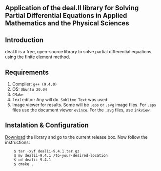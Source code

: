 ## Application of the deal.II library for Solving Partial Differential Equations in Applied Mathematics and the Physical Sciences

## Introduction

deal.II is a free, open-source library to solve partial differential equations using the finite element method.

## Requirements

1. Compiler: `g++ (9.4.0)`
2. OS: `Ubuntu 20.04`
3. `CMake`
4. Text editor: Any will do. `Sublime Text` was used
5. Image viewer for results. Some will be `.eps` or `.svg` image files. For `.eps` files use the document viewer `evince`. For the `.svg` files, use    `inkview`.

## Instalation & Configuration

[Download](https://www.dealii.org/download.html) the library and go to the current release box.
Now follow the instructions:

        $ tar -xvf dealii-9.4.1.tar.gz
        $ mv dealii-9.4.1 /to-your-desired-location
        $ cd dealii-9.4.1
        $ cmake .
